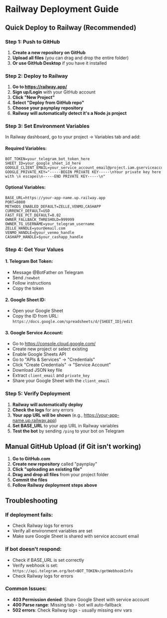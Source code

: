 # Railway Deployment Guide

## Quick Deploy to Railway (Recommended)

### Step 1: Push to GitHub
1. **Create a new repository on GitHub**
2. **Upload all files** (you can drag and drop the entire folder)
3. **Or use GitHub Desktop** if you have it installed

### Step 2: Deploy to Railway
1. **Go to https://railway.app/**
2. **Sign up/Login** with your GitHub account
3. **Click "New Project"**
4. **Select "Deploy from GitHub repo"**
5. **Choose your paynplay repository**
6. **Railway will automatically detect it's a Node.js project**

### Step 3: Set Environment Variables
In Railway dashboard, go to your project → Variables tab and add:

#### Required Variables:
```
BOT_TOKEN=your_telegram_bot_token_here
SHEET_ID=your_google_sheet_id_here
GOOGLE_CLIENT_EMAIL=your_service_account_email@project.iam.gserviceaccount.com
GOOGLE_PRIVATE_KEY="-----BEGIN PRIVATE KEY-----\nYour private key here with \n escapes\n-----END PRIVATE KEY-----\n"
```

#### Optional Variables:
```
BASE_URL=https://your-app-name.up.railway.app
PORT=8080
METHODS_ENABLED_DEFAULT=ZELLE,VENMO,CASHAPP
CURRENCY_DEFAULT=USD
FAST_FEE_PCT_DEFAULT=0.02
OWNER_FALLBACK_THRESHOLD=999999
OWNER_TG_USERNAME=your_telegram_username
ZELLE_HANDLE=your@email.com
VENMO_HANDLE=@your_venmo_handle
CASHAPP_HANDLE=$your_cashapp_handle
```

### Step 4: Get Your Values

#### 1. Telegram Bot Token:
- Message @BotFather on Telegram
- Send `/newbot`
- Follow instructions
- Copy the token

#### 2. Google Sheet ID:
- Open your Google Sheet
- Copy the ID from URL: `https://docs.google.com/spreadsheets/d/{SHEET_ID}/edit`

#### 3. Google Service Account:
- Go to https://console.cloud.google.com/
- Create new project or select existing
- Enable Google Sheets API
- Go to "APIs & Services" → "Credentials"
- Click "Create Credentials" → "Service Account"
- Download JSON key file
- Extract `client_email` and `private_key`
- Share your Google Sheet with the `client_email`

### Step 5: Verify Deployment
1. **Railway will automatically deploy**
2. **Check the logs** for any errors
3. **Your app URL will be shown** (e.g., https://your-app-name.up.railway.app)
4. **Set BASE_URL** to your app URL in Railway variables
5. **Test the bot** by sending `/ping` to your bot on Telegram

## Manual GitHub Upload (if Git isn't working)

1. **Go to GitHub.com**
2. **Create new repository** called "paynplay"
3. **Click "uploading an existing file"**
4. **Drag and drop all files** from your project folder
5. **Commit the files**
6. **Follow Railway deployment steps above**

## Troubleshooting

### If deployment fails:
- Check Railway logs for errors
- Verify all environment variables are set
- Make sure Google Sheet is shared with service account email

### If bot doesn't respond:
- Check if BASE_URL is set correctly
- Verify webhook is set: `https://api.telegram.org/bot<BOT_TOKEN>/getWebhookInfo`
- Check Railway logs for errors

### Common Issues:
- **403 Permission denied**: Share Google Sheet with service account
- **400 Parse range**: Missing tab - bot will auto-fallback
- **502 errors**: Check Railway logs - usually missing env vars

